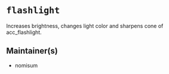 # `flashlight`

Increases brightness, changes light color and sharpens cone of acc_flashlight.

## Maintainer(s)

- nomisum